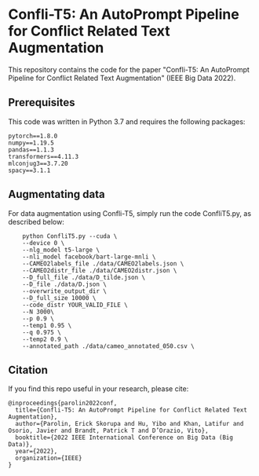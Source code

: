 # Confli-T5: An AutoPrompt Pipeline for Conflict Related Text Augmentation

This repository contains the code for the paper "Confli-T5: An AutoPrompt Pipeline for Conflict Related Text Augmentation" (IEEE Big Data 2022).

## Prerequisites
This code was written in Python 3.7 and requires the following packages:

    pytorch==1.8.0
    numpy==1.19.5
    pandas==1.1.3
    transformers==4.11.3
    mlconjug3==3.7.20
    spacy==3.1.1

## Augmentating data
For data augmentation using Confli-T5, simply run the code ConfliT5.py, as described below:
	
```	
	python ConfliT5.py --cuda \
	--device 0 \
	--nlg_model t5-large \
	--nli_model facebook/bart-large-mnli \
	--CAMEO2labels_file ./data/CAMEO2labels.json \
	--CAMEO2distr_file ./data/CAMEO2distr.json \
	--D_full_file ./data/D_tilde.json \
	--D_file ./data/D.json \
	--overwrite_output_dir \
	--D_full_size 10000 \
	--code_distr YOUR_VALID_FILE \
	--N 3000\ 
	--p 0.9 \
	--temp1 0.95 \
	--q 0.975 \
	--temp2 0.9 \
	--annotated_path ./data/cameo_annotated_050.csv \
```



## Citation

If you find this repo useful in your research, please cite:

    @inproceedings{parolin2022conf,
      title={Confli-T5: An AutoPrompt Pipeline for Conflict Related Text Augmentation},
      author={Parolin, Erick Skorupa and Hu, Yibo and Khan, Latifur and Osorio, Javier and Brandt, Patrick T and D’Orazio, Vito},
      booktitle={2022 IEEE International Conference on Big Data (Big Data)},
      year={2022},
      organization={IEEE}
    }
